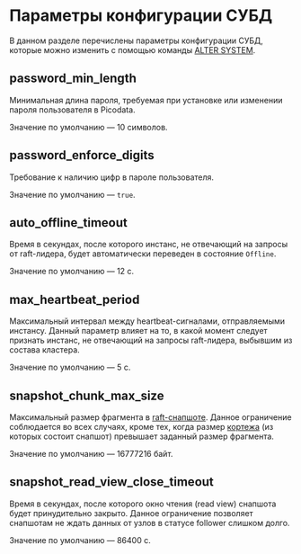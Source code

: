 # Параметры конфигурации СУБД

В данном разделе перечислены параметры конфигурации СУБД, которые можно
изменить с помощью команды [ALTER SYSTEM].

## password_min_length

Минимальная длина пароля, требуемая при установке или изменении пароля
пользователя в Picodata.

Значение по умолчанию — 10 символов.

## password_enforce_digits

Требование к наличию цифр в пароле пользователя.

Значение по умолчанию — `true`.

## auto_offline_timeout

Время в секундах, после которого инстанс, не отвечающий на запросы от
raft-лидера, будет автоматически переведен в состояние `Offline`.

Значение по умолчанию — 12 c.

## max_heartbeat_period

Максимальный интервал между heartbeat-сигналами, отправляемыми инстансу.
Данный параметр влияет на то, в какой момент следует признать инстанс,
не отвечающий на запросы raft-лидера, выбывшим из состава кластера.

Значение по умолчанию — 5 c.

## snapshot_chunk_max_size

Максимальный размер фрагмента в [raft-снапшоте][raft_snapshot]. Данное ограничение
соблюдается во всех случаях, кроме тех, когда размер [кортежа][tuple] (из которых
состоит снапшот) превышает заданный размер фрагмента.

Значение по умолчанию — 16777216 байт.

## snapshot_read_view_close_timeout

Время в секундах, после которого окно чтения (read view) снапшота будет
принудительно закрыто. Данное ограничение позволяет снапшотам не ждать данных от
узлов в статусе follower слишком долго.

Значение по умолчанию — 86400 с.

[raft_snapshot]: ../overview/glossary.md#snapshot
[tuple]: ../architecture/rpc_api.md#proc_raft_snapshot_next_chunk
[ALTER SYSTEM]: ../reference/sql/alter_system.md
